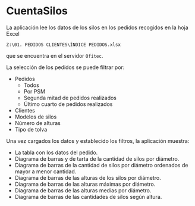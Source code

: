# CuentaSilos

La aplicación lee los datos de los silos en los pedidos recogidos en la hoja Excel

`Z:\01. PEDIDOS CLIENTES\ÍNDICE PEDIDOS.xlsx`

que se encuentra en el servidor `Ofitec`.

La selección de los pedidos se puede filtrar por:

- Pedidos
  - Todos
  - Por PSM
  - Segunda mitad de pedidos realizados
  - Último cuarto de pedidos realizados
- Clientes
- Modelos de silos
- Número de alturas
- Tipo de tolva

Una vez cargados los datos y establecido los filtros, la aplicación muestra:

- La tabla con los datos del pedido.
- Diagrama de barras y de tarta de la cantidad de silos por diámetro.
- Diagrama de barras de la cantidad de silos por diámetro ordenados de mayor a menor cantidad.
- Diagrama de barras de las alturas de los silos por diámetro.
- Diagrama de barras de las alturas máximas por diámetro.
- Diagrama de barras de las alturas medias por diámetro.
- Diagrama de barras de las cantidades de silos según altura.

